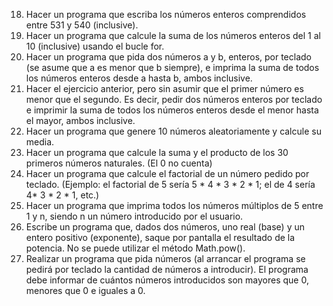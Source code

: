 18. Hacer un programa que escriba los números enteros comprendidos entre 531 y 540 (inclusive).
19. Hacer un programa que calcule la suma de los números enteros del 1 al 10 (inclusive) usando el bucle for.
20. Hacer un programa que pida dos números a y b, enteros, por teclado (se asume que a es menor que b siempre), e imprima la suma de todos los números enteros desde a hasta b, ambos inclusive.
21. Hacer el ejercicio anterior, pero sin asumir que el primer número es menor que el segundo. Es decir, pedir dos números enteros por teclado e imprimir la suma de todos los números enteros desde el menor hasta el mayor, ambos inclusive.
22. Hacer un programa que genere 10 números aleatoriamente y calcule su media.
26. Hacer un programa que calcule la suma y el producto de los 30 primeros números naturales. (El 0 no cuenta)
27. Hacer un programa que calcule el factorial de un número pedido por teclado. (Ejemplo: el factorial de 5 sería 5 * 4 * 3 * 2 * 1; el de 4 sería 4* 3 * 2 * 1, etc.)
28. Hacer un programa que imprima todos los números múltiplos de 5 entre 1 y n, siendo n un número introducido por el usuario.
29. Escribe un programa que, dados dos números, uno real (base) y un entero positivo (exponente), saque por pantalla el resultado de la potencia. No se puede utilizar el método  Math.pow().
30. Realizar un programa que pida números (al arrancar el programa se pedirá por teclado la cantidad de números a introducir). El programa debe informar de cuántos números introducidos son mayores que 0, menores que 0 e iguales a 0.
